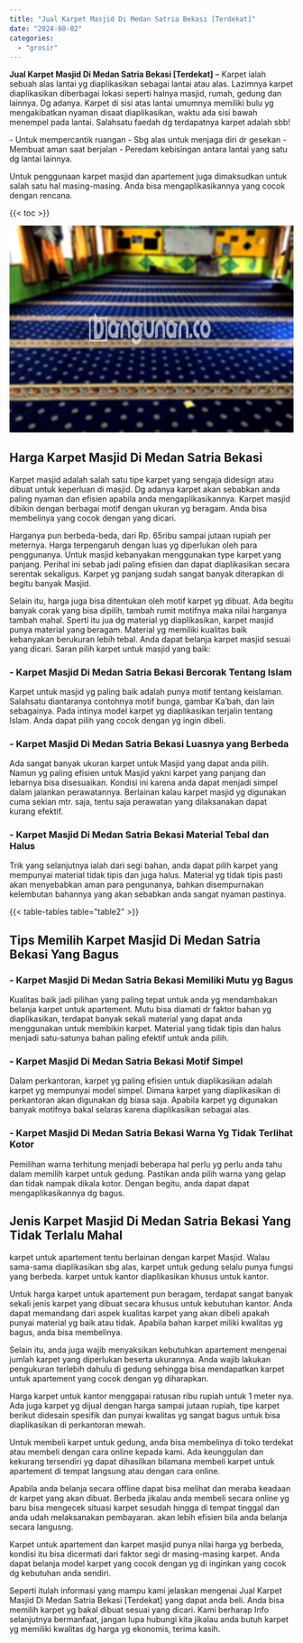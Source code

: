 ```yaml
---
title: "Jual Karpet Masjid Di Medan Satria Bekasi [Terdekat]"
date: "2024-08-02"
categories: 
  - "grosir"
---
```


**Jual Karpet Masjid Di Medan Satria Bekasi \[Terdekat\]** – Karpet ialah sebuah alas lantai yg diaplikasikan sebagai lantai atau alas. Lazimnya karpet diaplikasikan diberbagai lokasi seperti halnya masjid, rumah, gedung dan lainnya. Dg adanya. Karpet di sisi atas lantai umumnya memiliki bulu yg mengakibatkan nyaman disaat diaplikasikan, waktu ada sisi bawah menempel pada lantai. Salahsatu faedah dg terdapatnya karpet adalah sbb!

\- Untuk mempercantik ruangan - Sbg alas untuk menjaga diri dr gesekan - Membuat aman saat berjalan - Peredam kebisingan antara lantai yang satu dg lantai lainnya.

Untuk penggunaan karpet masjid dan apartement juga dimaksudkan untuk salah satu hal masing-masing. Anda bisa mengaplikasikannya yang cocok dengan rencana.

{{< toc >}}

![Jual Karpet Masjid Di Medan Satria Bekasi [Terdekat]](/images/grosir-karpet-murah-59.png)

## Harga Karpet Masjid Di Medan Satria Bekasi

Karpet masjid adalah salah satu tipe karpet yang sengaja didesign atau dibuat untuk keperluan di masjid. Dg adanya karpet akan sebabkan anda paling nyaman dan efisien apabila anda mengaplikasikannya. Karpet masjid dibikin dengan berbagai motif dengan ukuran yg beragam. Anda bisa membelinya yang cocok dengan yang dicari.

Harganya pun berbeda-beda, dari Rp. 65ribu sampai jutaan rupiah per meternya. Harga terpengaruh dengan luas yg diperlukan oleh para penggunanya. Untuk masjid kebanyakan menggunakan type karpet yang panjang. Perihal ini sebab jadi paling efisien dan dapat diaplikasikan secara serentak sekaligus. Karpet yg panjang sudah sangat banyak diterapkan di begitu banyak Masjid.

Selain itu, harga juga bisa ditentukan oleh motif karpet yg dibuat. Ada begitu banyak corak yang bisa dipilih, tambah rumit motifnya maka nilai harganya tambah mahal. Sperti itu jua dg material yg diaplikasikan, karpet masjid punya material yang beragam. Material yg memiliki kualitas baik kebanyakan berukuran lebih tebal. Anda dapat belanja karpet masjid sesuai yang dicari. Saran pilih karpet untuk masjid yang baik:

### \- Karpet Masjid Di Medan Satria Bekasi Bercorak Tentang Islam

Karpet untuk masjid yg paling baik adalah punya motif tentang keislaman. Salahsatu diantaranya contohnya motif bunga, gambar Ka’bah, dan lain sebagainya. Pada intinya model karpet yg diaplikasikan terjalin tentang Islam. Anda dapat pilih yang cocok dengan yg ingin dibeli.

### \- Karpet Masjid Di Medan Satria Bekasi Luasnya yang Berbeda

Ada sangat banyak ukuran karpet untuk Masjid yang dapat anda pilih. Namun yg paling efisien untuk Masjid yakni karpet yang panjang dan lebarnya bisa disesuaikan. Kondisi ini karena anda dapat menjadi simpel dalam jalankan perawatannya. Berlainan kalau karpet masjid yg digunakan cuma sekian mtr. saja, tentu saja perawatan yang dilaksanakan dapat kurang efektif.

### \- Karpet Masjid Di Medan Satria Bekasi Material Tebal dan Halus

Trik yang selanjutnya ialah dari segi bahan, anda dapat pilih karpet yang mempunyai material tidak tipis dan juga halus. Material yg tidak tipis pasti akan menyebabkan aman para pengunanya, bahkan disempurnakan kelembutan bahannya yang akan sebabkan anda sangat nyaman pastinya.

{{< table-tables table="table2" >}}

## Tips Memilih Karpet Masjid Di Medan Satria Bekasi Yang Bagus

### \- Karpet Masjid Di Medan Satria Bekasi Memiliki Mutu yg Bagus

Kualitas baik jadi pilihan yang paling tepat untuk anda yg mendambakan belanja karpet untuk apartement. Mutu bisa diamati dr faktor bahan yg diaplikasikan, terdapat banyak sekali material yang dapat anda menggunakan untuk membikin karpet. Material yang tidak tipis dan halus menjadi satu-satunya bahan paling efektif untuk anda pilih.

### \- Karpet Masjid Di Medan Satria Bekasi Motif Simpel

Dalam perkantoran, karpet yg paling efisien untuk diaplikasikan adalah karpet yg mempunyai model simpel. Dimana karpet yang diaplikasikan di perkantoran akan digunakan dg biasa saja. Apabila karpet yg digunakan banyak motifnya bakal selaras karena diaplikasikan sebagai alas.

### \- Karpet Masjid Di Medan Satria Bekasi Warna Yg Tidak Terlihat Kotor

Pemilihan warna terhitung menjadi beberapa hal perlu yg perlu anda tahu dalam memilih karpet untuk gedung. Pastikan anda pilih warna yang gelap dan tidak nampak dikala kotor. Dengan begitu, anda dapat dapat mengaplikasikannya dg bagus.

## Jenis Karpet Masjid Di Medan Satria Bekasi Yang Tidak Terlalu Mahal

karpet untuk apartement tentu berlainan dengan karpet Masjid. Walau sama-sama diaplikasikan sbg alas, karpet untuk gedung selalu punya fungsi yang berbeda. karpet untuk kantor diaplikasikan khusus untuk kantor.

Untuk harga karpet untuk apartement pun beragam, terdapat sangat banyak sekali jenis karpet yang dibuat secara khusus untuk kebutuhan kantor. Anda dapat memandang dari aspek kualitas karpet yang akan dibeli apakah punyai material yg baik atau tidak. Apabila bahan karpet miliki kwalitas yg bagus, anda bisa membelinya.

Selain itu, anda juga wajib menyaksikan kebutuhkan apartement mengenai jumlah karpet yang diperlukan beserta ukurannya. Anda wajib lakukan pengukuran terlebih dahulu di gedung sehingga bisa mendapatkan karpet untuk apartement yang cocok dengan yg diharapkan.

Harga karpet untuk kantor menggapai ratusan ribu rupiah untuk 1 meter nya. Ada juga karpet yg dijual dengan harga sampai jutaan rupiah, tipe karpet berikut didesain spesifik dan punyai kwalitas yg sangat bagus untuk bisa diaplikasikan di perkantoran mewah.

Untuk membeli karpet untuk gedung, anda bisa membelinya di toko terdekat atau membeli dengan cara online kepada kami. Ada keunggulan dan kekurang tersendiri yg dapat dihasilkan bilamana membeli karpet untuk apartement di tempat langsung atau dengan cara online.

Apabila anda belanja secara offline dapat bisa melihat dan meraba keadaan dr karpet yang akan dibuat. Berbeda jikalau anda membeli secara online yg baru bisa mengecek situasi karpet sesudah hingga di tempat tinggal dan anda udah melaksanakan pembayaran. akan lebih efisien bila anda belanja secara langusng.

Karpet untuk apartement dan karpet masjid punya nilai harga yg berbeda, kondisi itu bisa dicermati dari faktor segi dr masing-masing karpet. Anda dapat belanja model karpet yang cocok dengan yg di inginkan yang cocok dg kebutuhan anda sendiri.

Seperti itulah informasi yang mampu kami jelaskan mengenai Jual Karpet Masjid Di Medan Satria Bekasi \[Terdekat\] yang dapat anda beli. Anda bisa memilih karpet yg bakal dibuat sesuai yang dicari. Kami berharap Info selanjutnya bermanfaat, jangan lupa hubungi kita jikalau anda butuh karpet yg memiliki kwalitas dg harga yg ekonomis, terima kasih.
